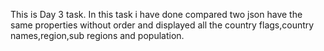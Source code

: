 This is Day 3 task. In this task i have done compared two json have the same properties without order and displayed all the country flags,country names,region,sub regions and population.
